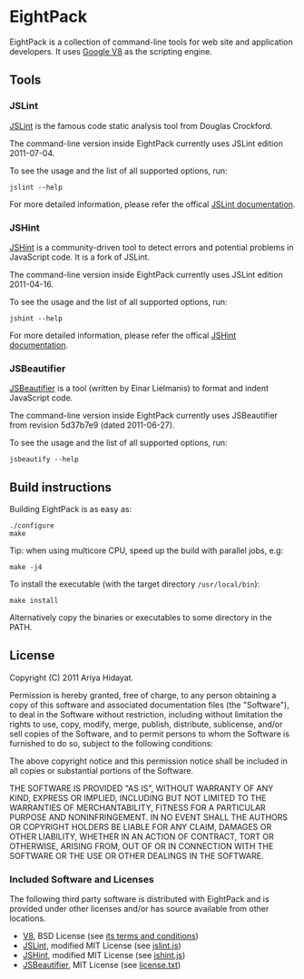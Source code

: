 # EightPack #

EightPack is a collection of command-line tools for web site and
application developers. It uses [Google V8](http://code.google.com/p/v8/)
as the scripting engine.


## Tools ##

### JSLint ###

[JSLint](http://jslint.com) is the famous code static analysis tool from
Douglas Crockford.

The command-line version inside EightPack currently uses JSLint edition
2011-07-04.

To see the usage and the list of all supported options, run:

    jslint --help

For more detailed information, please refer the offical [JSLint
documentation](http://www.jslint.com/lint.html#options).

### JSHint ###

[JSHint](http://jshint.com) is a community-driven tool to detect errors and
potential problems in JavaScript code. It is a fork of JSLint.

The command-line version inside EightPack currently uses JSLint edition
2011-04-16.

To see the usage and the list of all supported options, run:

    jshint --help

For more detailed information, please refer the offical [JSHint
documentation](http://jshint.com/#docs).

### JSBeautifier ###

[JSBeautifier](http://jsbeautifier.org) is a tool (written by Einar Lielmanis)
to format and indent JavaScript code.

The command-line version inside EightPack currently uses JSBeautifier
from revision 5d37b7e9 (dated 2011-06-27).

To see the usage and the list of all supported options, run:

    jsbeautify --help


## Build instructions ##

Building EightPack is as easy as:

    ./configure
    make

Tip: when using multicore CPU, speed up the build with parallel jobs, e.g:

    make -j4

To install the executable (with the target directory <code>/usr/local/bin</code>):

    make install

Alternatively copy the binaries or executables to some directory in the PATH.

## License ##

Copyright (C) 2011 Ariya Hidayat.

Permission is hereby granted, free of charge, to any person obtaining a copy
of this software and associated documentation files (the "Software"), to deal
in the Software without restriction, including without limitation the rights
to use, copy, modify, merge, publish, distribute, sublicense, and/or sell
copies of the Software, and to permit persons to whom the Software is
furnished to do so, subject to the following conditions:

The above copyright notice and this permission notice shall be included in
all copies or substantial portions of the Software.

THE SOFTWARE IS PROVIDED "AS IS", WITHOUT WARRANTY OF ANY KIND, EXPRESS OR
IMPLIED, INCLUDING BUT NOT LIMITED TO THE WARRANTIES OF MERCHANTABILITY,
FITNESS FOR A PARTICULAR PURPOSE AND NONINFRINGEMENT. IN NO EVENT SHALL THE
AUTHORS OR COPYRIGHT HOLDERS BE LIABLE FOR ANY CLAIM, DAMAGES OR OTHER
LIABILITY, WHETHER IN AN ACTION OF CONTRACT, TORT OR OTHERWISE, ARISING FROM,
OUT OF OR IN CONNECTION WITH THE SOFTWARE OR THE USE OR OTHER DEALINGS IN
THE SOFTWARE.

### Included Software and Licenses ###

The following third party software is distributed with EightPack and is provided
under other licenses and/or has source available from other locations.

* [V8](http://v8.googlecode.com), BSD License (see [its terms and conditions](http://code.google.com/apis/v8/terms.html))
* [JSLint](http://jslint.com), modified MIT License (see [jslint.js](https://github.com/douglascrockford/JSLint/blob/master/jslint.js))
* [JSHint](http://jshint.com), modified MIT License (see [jshint.js](https://github.com/jshint/jshint/blob/master/jshint.jsh))
* [JSBeautifier](http://jsbeautifier.org), MIT License (see [license.txt](https://github.com/einars/js-beautify/blob/master/license.txt))
